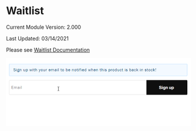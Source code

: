 # Waitlist
Current Module Version: 2.000

Last Updated: 03/14/2021

Please see [Waitlist Documentation](Docs/TGWaitlist-documentation.pdf)

![](Docs/images/form_submission.gif)
